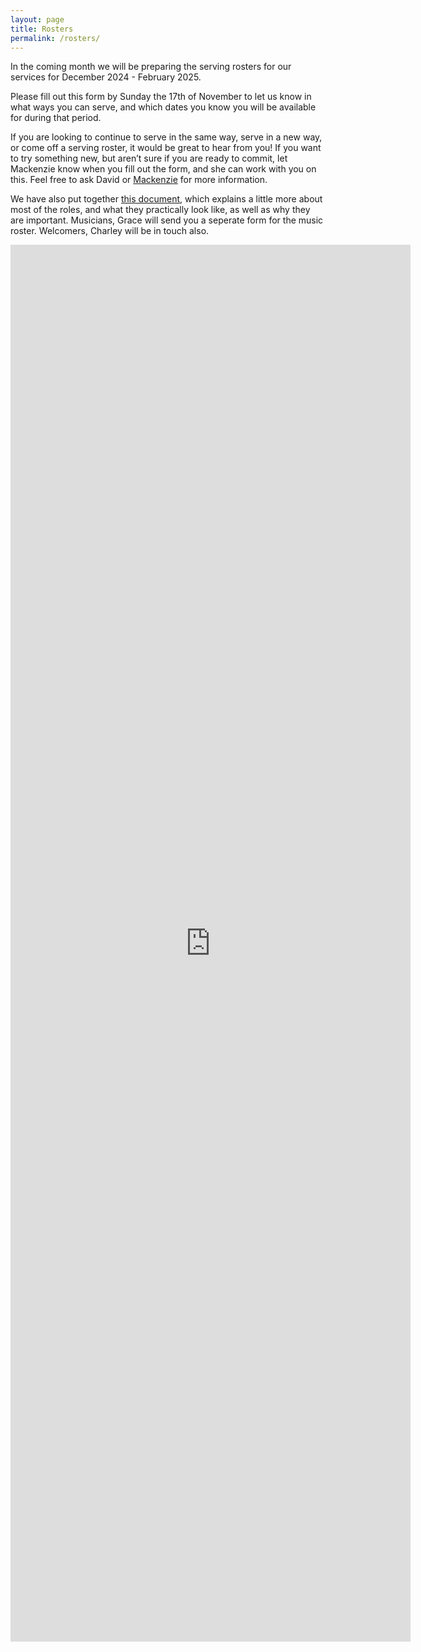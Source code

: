 ```yaml
---
layout: page
title: Rosters
permalink: /rosters/
---
```


In the coming month we will be preparing the serving rosters for our services for December 2024 - February 2025.

Please fill out this form by Sunday the 17th of November to let us know in what ways you can serve, and which dates you know you will be available for during that period.

If you are looking to continue to serve in the same way, serve in a new way, or come off a serving roster, it would be great to hear from you! If you want to try something new, but aren’t sure if you are ready to commit, let Mackenzie know when you fill out the form, and she can work with you on this. 
Feel free to ask David or [Mackenzie](info@trinitysc.nz) for more information. 

We have also put together [this document](https://mcusercontent.com/230f84425691a35de50182bb4/files/b7069b2f-78a1-6808-b274-de03a20e8505/All_roles_2024_.pdf),
which explains a little more about most of the roles, and what they practically look like, as well as why they are important. 
Musicians, Grace will send you a seperate form for the music roster.
Welcomers, Charley will be in touch also. 

<iframe src="https://docs.google.com/forms/d/e/1FAIpQLSdYqGsJFOteSomBYWULQHkXRl3VKnUs4uzMKAUe_EHwnC1Kww/viewform?embedded=true" width="640" height="2235" frameborder="0" marginheight="0" marginwidth="0">Loading…</iframe>
